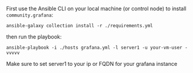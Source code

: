 First use the Ansible CLI on your local machine (or control node) to install `community.grafana`:

```
ansible-galaxy collection install -r ./requirements.yml
```

then run the playbook:

```
ansible-playbook -i ./hosts grafana.yml -l server1 -u your-vm-user -vvvvv
```

Make sure to set server1 to your ip or FQDN for your grafana instance